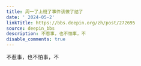 ```yaml
---
title: 周一了上班了事件该做了结了
date: ' 2024-05-2'
linkTitle: https://bbs.deepin.org/zh/post/272695
source: deepin_bbs
description: 不惹事，也不怕事，不
disable_comments: true
---
```

不惹事，也不怕事，不
